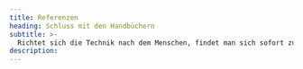 ```yaml
---
title: Referenzen
heading: Schluss mit den Handbüchern
subtitle: >-
  Richtet sich die Technik nach dem Menschen, findet man sich sofort zurecht. Im Hintergrund: Git-basierter Workflow für kontinuierliche Mikro-Deploys, Datensicherheit und jederzeitige Zuschaltbarkeit von Entwicklern Ihrer Wahl.
description:
---
```


